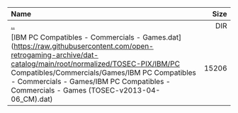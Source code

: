 |Name|Size|
|:---|---:|
|[..](../index.html)|DIR|
|[IBM PC Compatibles - Commercials - Games.dat](https://raw.githubusercontent.com/open-retrogaming-archive/dat-catalog/main/root/normalized/TOSEC-PIX/IBM/PC Compatibles/Commercials/Games/IBM PC Compatibles - Commercials - Games/IBM PC Compatibles - Commercials - Games (TOSEC-v2013-04-06_CM).dat)|15206|

